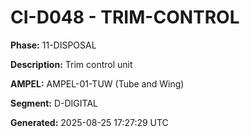 # CI-D048 - TRIM-CONTROL

**Phase:** 11-DISPOSAL

**Description:** Trim control unit

**AMPEL:** AMPEL-01-TUW (Tube and Wing)

**Segment:** D-DIGITAL

**Generated:** 2025-08-25 17:27:29 UTC

